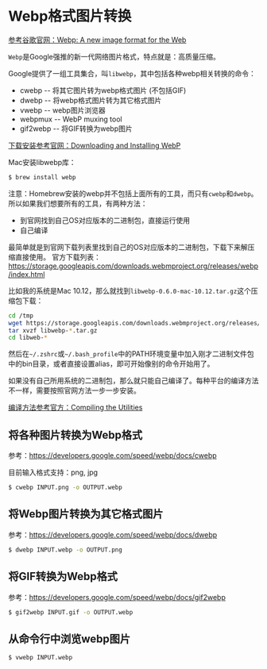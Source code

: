 # Webp格式图片转换

[参考谷歌官网：Webp: A new image format for the Web](https://developers.google.com/speed/webp/)

`Webp`是Google强推的新一代网络图片格式，特点就是：高质量压缩。

Google提供了一组工具集合，叫`libwebp`，其中包括各种webp相关转换的命令：
- cwebp -- 将其它图片转为webp格式图片 (不包括GIF)
- dwebp -- 将webp格式图片转为其它格式图片
- vwebp -- webp图片浏览器
- webpmux -- WebP muxing tool
- gif2webp -- 将GIF转换为webp图片

[下载安装参考官网：Downloading and Installing WebP](https://developers.google.com/speed/webp/download)


Mac安装libwebp库：
```sh
$ brew install webp
```

注意：Homebrew安装的webp并不包括上面所有的工具，而只有`cwebp`和`dwebp`。
所以如果我们想要所有的工具，有两种方法：
- 到官网找到自己OS对应版本的二进制包，直接运行使用
- 自己编译

最简单就是到官网下载列表里找到自己的OS对应版本的二进制包，下载下来解压缩直接使用。
官方下载列表：https://storage.googleapis.com/downloads.webmproject.org/releases/webp/index.html

比如我的系统是Mac 10.12，那么就找到`libwebp-0.6.0-mac-10.12.tar.gz`这个压缩包下载：
```sh
cd /tmp
wget https://storage.googleapis.com/downloads.webmproject.org/releases/webp/libwebp-0.6.0-mac-10.12.tar.gz
tar xvzf libwebp-*.tar.gz
cd libweb-*
```
然后在`~/.zshrc`或`~/.bash_profile`中的PATH环境变量中加入刚才二进制文件包中的bin目录，或者直接设置alias，即可开始像别的命令开始用了。

如果没有自己所用系统的二进制包，那么就只能自己编译了。每种平台的编译方法不一样，需要按照官网方法一步一步安装。

[编译方法参考官方：Compiling the Utilities](https://developers.google.com/speed/webp/docs/compiling)




## 将各种图片转换为Webp格式

参考：https://developers.google.com/speed/webp/docs/cwebp

目前输入格式支持：png, jpg

```sh
$ cwebp INPUT.png -o OUTPUT.webp
```


## 将Webp图片转换为其它格式图片

参考：https://developers.google.com/speed/webp/docs/dwebp

```sh
$ dwebp INPUT.webp -o OUTPUT.png
```


## 将GIF转换为Webp格式

参考：https://developers.google.com/speed/webp/docs/gif2webp

```sh
$ gif2webp INPUT.gif -o OUTPUT.webp
```


## 从命令行中浏览webp图片

```sh
$ vwebp INPUT.webp
```
